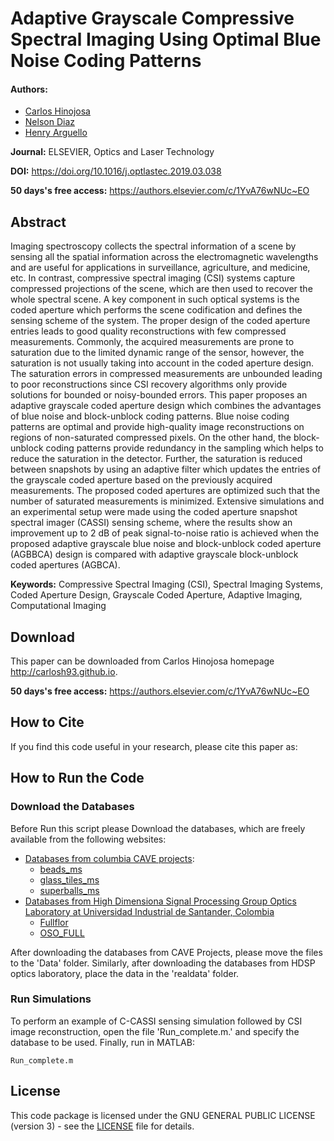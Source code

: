 # Adaptive Grayscale Compressive Spectral Imaging Using Optimal Blue Noise Coding Patterns

#### Authors:
* [Carlos Hinojosa](http://carlosh93.github.io)
* [Nelson Diaz](http://hdspgroup.com/)
* [Henry Arguello](http://hdspgroup.com/)

**Journal:** ELSEVIER, Optics and Laser Technology 

**DOI:** https://doi.org/10.1016/j.optlastec.2019.03.038

**50 days's free access:** https://authors.elsevier.com/c/1YvA76wNUc~EO

## Abstract
Imaging spectroscopy collects the spectral information of a scene by sensing all the spatial information across the electromagnetic wavelengths and are useful for applications in surveillance, agriculture, and medicine, etc. In contrast, compressive spectral imaging (CSI) systems capture compressed projections of the scene, which are then used to recover the whole spectral scene. A key component in such optical systems is the coded aperture which performs the scene codification and defines the sensing scheme of the system. The proper design of the coded aperture entries leads to good quality reconstructions with few compressed measurements. Commonly, the acquired measurements are prone to saturation due to the limited dynamic range of the sensor, however, the saturation is not usually taking into account in the coded aperture design. The saturation errors in compressed measurements are unbounded leading to poor reconstructions since CSI recovery algorithms only provide solutions for bounded or noisy-bounded errors. This paper proposes an adaptive grayscale coded aperture design which combines the advantages of blue noise and block-unblock coding patterns. Blue noise coding patterns are optimal and provide high-quality image reconstructions on regions of non-saturated compressed pixels. On the other hand, the block-unblock coding patterns provide redundancy in the sampling which helps to reduce the saturation in the detector. Further, the saturation is reduced between snapshots by using an adaptive filter which updates the entries of the grayscale coded aperture based on the previously acquired measurements. The proposed coded apertures are optimized such that the number of saturated measurements is minimized. Extensive simulations and an experimental setup were made using the coded aperture snapshot spectral imager (CASSI) sensing scheme, where the results show an improvement up to 2 dB of peak signal-to-noise ratio is achieved when the proposed adaptive grayscale blue noise and block-unblock coded aperture (AGBBCA) design is compared with adaptive grayscale block-unblock coded apertures (AGBCA).

**Keywords:** Compressive Spectral Imaging (CSI), Spectral Imaging Systems, Coded Aperture Design, Grayscale Coded Aperture, Adaptive Imaging, Computational Imaging

## Download
This paper can be downloaded from Carlos Hinojosa homepage http://carlosh93.github.io.

**50 days's free access:** https://authors.elsevier.com/c/1YvA76wNUc~EO

## How to Cite
If you find this code useful in your research, please cite this paper as:

## How to Run the Code
### Download the Databases
Before Run this script please Download the databases, which are freely available from the following websites:
* [Databases from columbia CAVE projects](http://www.cs.columbia.edu/CAVE/databases/multispectral):
  - [beads_ms](http://www.cs.columbia.edu/CAVE/databases/multispectral/zip/beads_ms.zip)
  - [glass_tiles_ms](http://www.cs.columbia.edu/CAVE/databases/multispectral/zip/glass_tiles_ms.zip)
  - [superballs_ms](http://www.cs.columbia.edu/CAVE/databases/multispectral/zip/superballs_ms.zip)
* [Databases from High Dimensiona Signal Processing Group Optics Laboratory at Universidad Industrial de Santander, Colombia](https://github.com/hdspgroup/spectral-image-databases)
  - [Fullflor](https://github.com/hdspgroup/spectral-image-databases/raw/master/data/fullFlor.mat)
  - [OSO_FULL](https://github.com/hdspgroup/spectral-image-databases/raw/master/data/OSO_FULL.mat)
  
After downloading the databases from CAVE Projects, please move the files to the 'Data' folder. Similarly, after downloading the databases from HDSP optics laboratory, place the data in the 'realdata' folder.

### Run Simulations
To perform an example of C-CASSI sensing simulation followed by CSI image reconstruction, open the file 'Run_complete.m.' and specify the database to be used. Finally, run in MATLAB:
```{matlab}
Run_complete.m
```
## License
This code package is licensed under the GNU GENERAL PUBLIC LICENSE (version 3) - see the [LICENSE](https://github.com/carlosh93/Adaptive-Grayscale-CSI-Blue-Noise-Patterns/blob/master/LICENSE) file for details.
